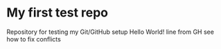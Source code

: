 # My first test repo
Repository for testing my Git/GitHub setup
Hello World!
line from GH
see how to fix conflicts